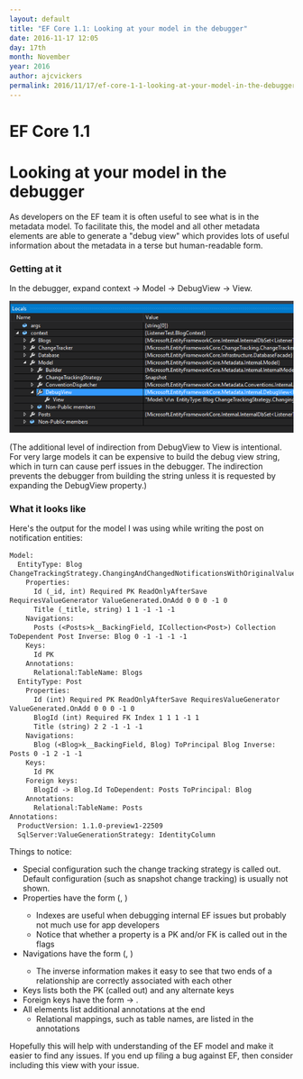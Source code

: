 ```yaml
---
layout: default
title: "EF Core 1.1: Looking at your model in the debugger"
date: 2016-11-17 12:05
day: 17th
month: November
year: 2016
author: ajcvickers
permalink: 2016/11/17/ef-core-1-1-looking-at-your-model-in-the-debugger/
---
```


# EF Core 1.1
# Looking at your model in the debugger

As developers on the EF team it is often useful to see what is in the metadata model. To facilitate this, the model and all other metadata elements are able to generate a "debug view" which provides lots of useful information about the metadata in a terse but human-readable form.



<h3>Getting at it</h3>

In the debugger, expand context -> Model -> DebugView -> View.

<div class=big-image>
<a href="/assets/debugview.png"><img src="/assets/debugview.png" alt="EF Core model debug view" /></a>
</div>

(The additional level of indirection from DebugView to View is intentional. For very large models it can be expensive to build the debug view string, which in turn can cause perf issues in the debugger. The indirection prevents the debugger from building the string unless it is requested by expanding the DebugView property.)

<h3>What it looks like</h3>

Here's the output for the model I was using while writing the post on notification entities:

```
Model: 
  EntityType: Blog ChangeTrackingStrategy.ChangingAndChangedNotificationsWithOriginalValues
    Properties: 
      Id (_id, int) Required PK ReadOnlyAfterSave RequiresValueGenerator ValueGenerated.OnAdd 0 0 0 -1 0
      Title (_title, string) 1 1 -1 -1 -1
    Navigations: 
      Posts (<Posts>k__BackingField, ICollection<Post>) Collection ToDependent Post Inverse: Blog 0 -1 -1 -1 -1
    Keys: 
      Id PK
    Annotations: 
      Relational:TableName: Blogs
  EntityType: Post
    Properties: 
      Id (int) Required PK ReadOnlyAfterSave RequiresValueGenerator ValueGenerated.OnAdd 0 0 0 -1 0
      BlogId (int) Required FK Index 1 1 1 -1 1
      Title (string) 2 2 -1 -1 -1
    Navigations: 
      Blog (<Blog>k__BackingField, Blog) ToPrincipal Blog Inverse: Posts 0 -1 2 -1 -1
    Keys: 
      Id PK
    Foreign keys: 
      BlogId -> Blog.Id ToDependent: Posts ToPrincipal: Blog
    Annotations: 
      Relational:TableName: Posts
Annotations: 
  ProductVersion: 1.1.0-preview1-22509
  SqlServer:ValueGenerationStrategy: IdentityColumn
```

Things to notice:

<ul>
<li>Special configuration such the change tracking strategy is called out. Default configuration (such as snapshot change tracking) is usually not shown.</li>
<li>Properties have the form <Name> (<field>, <type>) <flags> <indexes>

<ul>
<li>Indexes are useful when debugging internal EF issues but probably not much use for app developers</li>
<li>Notice that whether a property is a PK and/or FK is called out in the flags</li>
</ul></li>
<li>Navigations have the form <Name> (<field>, <type>) <flags> <inverse> <indexes>

<ul>
<li>The inverse information makes it easy to see that two ends of a relationship are correctly associated with each other</li>
</ul></li>
<li>Keys lists both the PK (called out) and any alternate keys</li>
<li>Foreign keys have the form <dependent property> -> <principal type>.<principal property> <dependent nav> <principal nav></li>
<li>All elements list additional annotations at the end

<ul>
<li>Relational mappings, such as table names, are listed in the annotations</li>
</ul></li>
</ul>

Hopefully this will help with understanding of the EF model and make it easier to find any issues. If you end up filing a bug against EF, then consider including this view with your issue.
